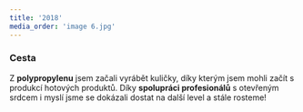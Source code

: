 ```yaml
---
title: '2018'
media_order: 'image 6.jpg'
---
```


### Cesta
Z **polypropylenu** jsem začali vyrábět kuličky, díky kterým jsem mohli začít s produkcí hotových produktů.
Díky **spolupráci profesionálů** s otevřeným srdcem i myslí jsme se dokázali dostat na další level a stále rosteme!